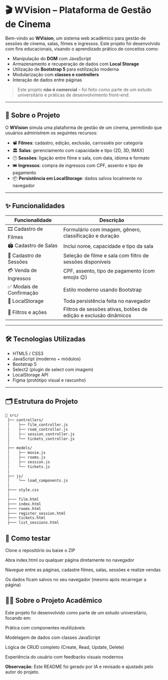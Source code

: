 # 🎬 WVision – Plataforma de Gestão de Cinema

Bem-vindo ao **WVision**, um sistema web acadêmico para gestão de sessões de cinema, salas, filmes e ingressos. Este projeto foi desenvolvido com fins educacionais, visando o aprendizado prático de conceitos como:

- Manipulação do **DOM** com JavaScript
- Armazenamento e recuperação de dados com **Local Storage**
- Utilização de **Bootstrap 5** para estilização moderna
- Modularização com **classes e controllers**
- Interação de dados entre páginas

> Este projeto **não é comercial** – foi feito como parte de um estudo universitário e práticas de desenvolvimento front-end.

---

## 🧠 Sobre o Projeto

O **WVision** simula uma plataforma de gestão de um cinema, permitindo que usuários administrem os seguintes recursos:

- 📽️ **Filmes**: cadastro, edição, exclusão, carrosséis por categoria
- 🏛️ **Salas**: gerenciamento com capacidade e tipo (2D, 3D, IMAX)
- 🕑 **Sessões**: ligação entre filme e sala, com data, idioma e formato
- 🎟️ **Ingressos**: compra de ingressos com CPF, assento e tipo de pagamento
- 📦 **Persistência em LocalStorage**: dados salvos localmente no navegador

---

## ✨ Funcionalidades

| Funcionalidade        | Descrição |
|----------------------|-----------|
| 🎞️ Cadastro de Filmes | Formulário com imagem, gênero, classificação e duração |
| 🏟️ Cadastro de Salas | Inclui nome, capacidade e tipo da sala |
| 📅 Cadastro de Sessões | Seleção de filme e sala com filtro de sessões disponíveis |
| 💳 Venda de Ingressos | CPF, assento, tipo de pagamento (com emojis 😉) |
| ✅ Modais de Confirmação | Estilo moderno usando Bootstrap |
| 📂 LocalStorage         | Toda persistência feita no navegador |
| 🧾 Filtros e ações      | Filtros de sessões ativas, botões de edição e exclusão dinâmicos |

---

## 🛠️ Tecnologias Utilizadas

- HTML5 / CSS3
- JavaScript (moderno + módulos)
- Bootstrap 5
- Select2 (plugin de select com imagem)
- LocalStorage API
- Figma (protótipo visual e rascunho)

---

## 🗂️ Estrutura do Projeto

```bash
📁 src/
 ├── controllers/
 │    ├── film_controller.js
 │    ├── room_controller.js
 │    ├── session_controller.js
 │    └── tickets_controller.js
 │
 ├── models/
 │    ├── movie.js
 │    ├── rooms.js
 │    ├── session.js
 │    └── tickets.js
 │
 ├── js/
 │    └── load_components.js
 │
 ├─── style.css
 │
 ├─── film.html
 ├─── index.html
 ├─── rooms.html
 ├─── register_session.html
 ├─── tickets.html
 ├─── list_sessions.html
```
## 🧪 Como testar
Clone o repositório ou baixe o ZIP

Abra index.html ou qualquer página diretamente no navegador

Navegue entre as páginas, cadastre filmes, salas, sessões e realize vendas

Os dados ficam salvos no seu navegador (mesmo após recarregar a página)

## 🧑‍🎓 Sobre o Projeto Acadêmico
Este projeto foi desenvolvido como parte de um estudo universitário, focando em:

Prática com componentes reutilizáveis

Modelagem de dados com classes JavaScript

Lógica de CRUD completo (Create, Read, Update, Delete)

Experiência do usuário com feedbacks visuais modernos

**Observação**: Este README foi gerado por IA e revisado e ajustado pelo autor do projeto.
